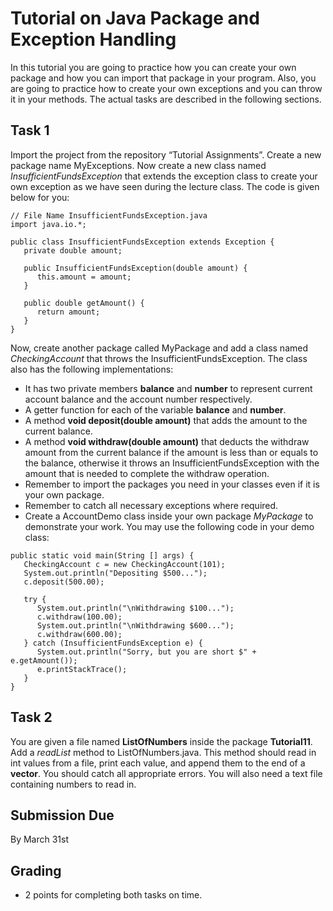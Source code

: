 # Tutorial on Java Package and Exception Handling 

In this tutorial you are going to practice how you can create your own package and how you can import that package in your program. 
Also, you are going to practice how to create your own exceptions and you can throw it in your methods. The actual tasks are 
described in the following sections.

## Task 1
Import the project from the repository “Tutorial Assignments”. Create a new package name MyExceptions. Now create a new class 
named *InsufficientFundsException* that extends the exception class to create your own exception as we have seen during the lecture class.
The code is given below for you:

```
// File Name InsufficientFundsException.java
import java.io.*;

public class InsufficientFundsException extends Exception {
   private double amount;
   
   public InsufficientFundsException(double amount) {
      this.amount = amount;
   }
   
   public double getAmount() {
      return amount;
   }
}
```

Now, create another package called MyPackage and add a class named *CheckingAccount* that throws the InsufficientFundsException. 
The class also has the following implementations:
- It has two private members **balance** and **number** to represent current account balance and the account number respectively.
- A getter function for each of the variable **balance** and **number**.
- A method **void deposit(double amount)** that adds the amount to the current balance.
- A method **void withdraw(double amount)** that deducts the withdraw amount from the current balance if the amount is less than or
equals to the balance, otherwise it throws an InsufficientFundsException with the amount that is needed to complete the withdraw 
operation. 
- Remember to import the packages you need in your classes even if it is your own package.
- Remember to catch all necessary exceptions where required.
- Create a AccountDemo class inside your own package *MyPackage* to demonstrate your work. You may use the following code in your
demo class:
```
public static void main(String [] args) {
   CheckingAccount c = new CheckingAccount(101);
   System.out.println("Depositing $500...");
   c.deposit(500.00);
   
   try {
      System.out.println("\nWithdrawing $100...");
      c.withdraw(100.00);
      System.out.println("\nWithdrawing $600...");
      c.withdraw(600.00);
   } catch (InsufficientFundsException e) {
      System.out.println("Sorry, but you are short $" + e.getAmount());
      e.printStackTrace();
   }
}
```


## Task 2

You are given a file named **ListOfNumbers** inside the package **Tutorial11**. Add a *readList* method to ListOfNumbers.java. 
This method should read in int values from a file, print each value, and append them to the end of a **vector**. 
You should catch all appropriate errors. You will also need a text file containing numbers to read in.

## Submission Due
By March 31st

## Grading

- 2 points for completing both tasks on time. 
